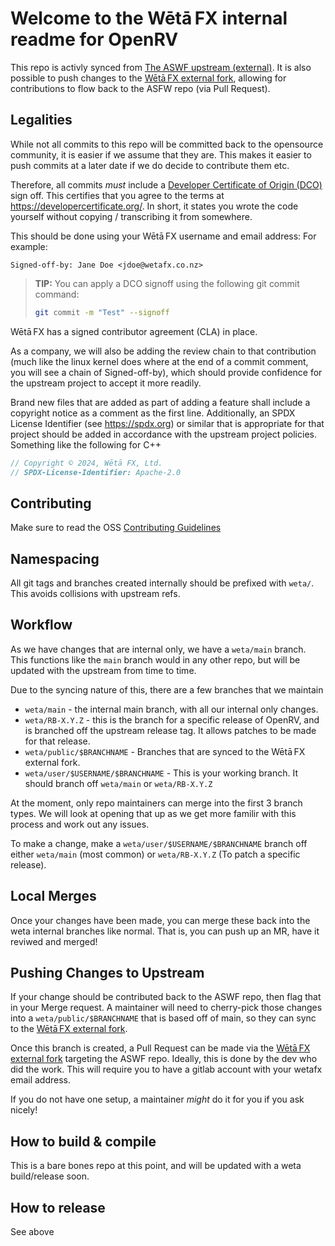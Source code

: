 Welcome to the Wētā FX internal readme for OpenRV
===================================================

This repo is activly synced from [The ASWF upstream (external)](https://github.com/AcademySoftwareFoundation/OpenRV). 
It is also possible to push changes to the [Wētā FX external fork](https://github.com/wetadigital/OpenRV), allowing 
for contributions to flow back to the ASFW repo (via Pull Request).


Legalities
----------

While not all commits to this repo will be committed back to the opensource community, it is easier if we assume that they are.
This makes it easier to push commits at a later date if we do decide to contribute them etc.

Therefore, all commits *must* include a  [Developer Certificate of Origin (DCO)](https://wiki.linuxfoundation.org/dco) 
sign off. This certifies that you agree to the terms at https://developercertificate.org/. In short, it states you wrote the code 
yourself without copying / transcribing it from somewhere.

This should be done using your Wētā FX username and email address:
For example:

`Signed-off-by: Jane Doe <jdoe@wetafx.co.nz>`

> **TIP:** You can apply a DCO signoff using the following git commit command:
> ```bash
> git commit -m "Test" --signoff
> ```

Wētā FX has a signed contributor agreement (CLA) in place.

As a company, we will also be adding the review chain to that contribution (much like the linux kernel does 
where at the end of a commit comment, you will see a chain of Signed-off-by), which should provide confidence for the 
upstream project to accept it more readily.

Brand new files that are added as part of adding a feature shall include a copyright notice as a comment as the first line. 
Additionally, an SPDX License Identifier (see https://spdx.org) or similar that is appropriate for that project should be 
added in accordance with the upstream project policies. Something like the following for C++

```c++
// Copyright © 2024, Wētā FX, Ltd.
// SPDX-License-Identifier: Apache-2.0
```

Contributing
------------

Make sure to read the OSS [Contributing Guidelines](CONTRIBUTING.md)

Namespacing
-----------

All git tags and branches created internally should be prefixed with `weta/`. This avoids collisions with upstream refs.

Workflow
--------

As we have changes that are internal only, we have a `weta/main` branch. This 
functions like the `main` branch would in any other repo, but will be updated with the upstream from time to time.

Due to the syncing nature of this, there are a few branches that we maintain

* `weta/main` - the internal main branch, with all our internal only changes.
* `weta/RB-X.Y.Z` - this is the branch for a specific release of OpenRV, and is branched off the upstream release tag. It allows patches to be made for that release.
* `weta/public/$BRANCHNAME` - Branches that are synced to the Wētā FX external fork. 
* `weta/user/$USERNAME/$BRANCHNAME` - This is your working branch. It should branch off `weta/main` or `weta/RB-X.Y.Z`

At the moment, only repo maintainers can merge into the first 3 branch types. We will look at opening that up as we get more familir with this process and work out any issues.

To make a change, make a `weta/user/$USERNAME/$BRANCHNAME` branch off either `weta/main` (most common) or `weta/RB-X.Y.Z` (To patch a specific release).


Local Merges
------------

Once your changes have been made, you can merge these back into the weta internal branches like normal. That is, you can push up an MR, have it reviwed and merged!


Pushing Changes to Upstream
---------------------------

If your change should be contributed back to the ASWF repo, then flag that in your Merge request. A maintainer will need to cherry-pick those changes into a `weta/public/$BRANCHNAME`
that is based off of main, so they can sync to the [Wētā FX external fork](https://github.com/wetadigital/OpenRV).

Once this branch is created, a Pull Request can be made via the [Wētā FX external fork](https://github.com/wetadigital/OpenRV) targeting the ASWF repo. Ideally, this is done by 
the dev who did the work. This will require you to have a gitlab account with your wetafx email address. 

If you do not have one setup, a maintainer _might_ do it for you if you ask nicely!


How to build & compile
----------------------

This is a bare bones repo at this point, and will be updated with a weta build/release soon.


How to release
--------------

See above
     

